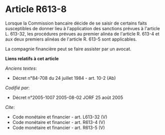 # Article R613-8

Lorsque la Commission bancaire décide de se saisir de certains faits susceptibles de donner lieu à l'application des
sanctions prévues à l'article L. 613-32, les procédures prévues au premier alinéa de l'article R. 613-4 et aux deux premiers
alinéas de l'article R. 613-5 sont applicables.

La compagnie financière peut se faire assister par un avocat.

**Liens relatifs à cet article**

_Anciens textes_:

  - Décret n°84-708 du 24 juillet 1984 - art. 10-2 (Ab)

_Codifié par_:

  - Décret n°2005-1007 2005-08-02 JORF 25 août 2005

_Cite_:

  - Code monétaire et financier - art. L613-32 (V)
  - Code monétaire et financier - art. R613-4 (V)
  - Code monétaire et financier - art. R613-5 (V)
